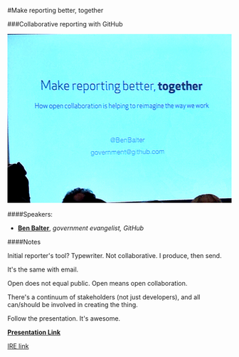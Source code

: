 #Make reporting better, together

###Collaborative reporting with GitHub

![github title slide](img/1-6_title.jpg)

####Speakers:
* **[Ben Balter](https://twitter.com/BenBalter)**, *government evangelist, GitHub*

####Notes

Initial reporter's tool? Typewriter. Not collaborative. I produce, then send.

It's the same with email.

Open does not equal public. Open means open collaboration.

There's a continuum of stakeholders (not just developers), and all can/should be involved in creating the thing.

Follow the presentation. It's awesome.

**[Presentation Link](http://ben.balter.com/make-reporting-better-together/#/title)**

[IRE link](http://ire.org/events-and-training/event/973/1118/)